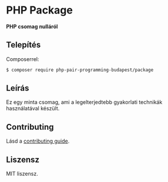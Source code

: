 # PHP Package

**PHP csomag nulláról**


## Telepítés

Composerrel:

``` bash
$ composer require php-pair-programming-budapest/package
```

## Leírás

Ez egy minta csomag, ami a legelterjedtebb gyakorlati technikák használatával készült.


## Contributing

Lásd a [contributing guide](CONTRIBUTING.md).


## Liszensz

MIT liszensz.
